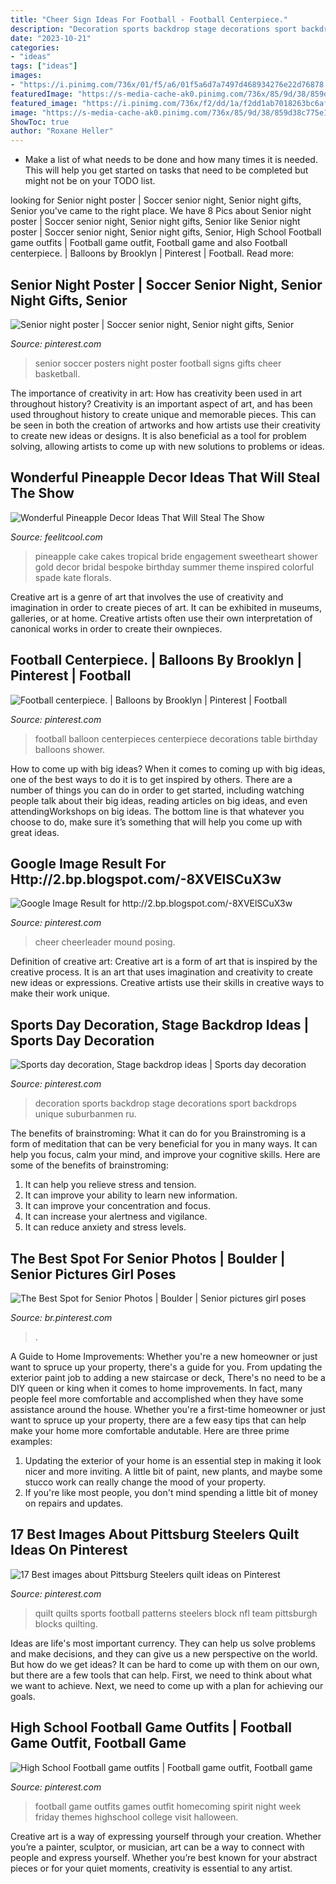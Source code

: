 ```yaml
---
title: "Cheer Sign Ideas For Football - Football Centerpiece."
description: "Decoration sports backdrop stage decorations sport backdrops unique suburbanmen ru"
date: "2023-10-21"
categories:
- "ideas"
tags: ["ideas"]
images:
- "https://i.pinimg.com/736x/01/f5/a6/01f5a6d7a7497d468934276e22d76878.jpg"
featuredImage: "https://s-media-cache-ak0.pinimg.com/736x/85/9d/38/859d38c775e1403a2845edd4b4f71cfa--football-centerpieces-balloon-centerpieces.jpg"
featured_image: "https://i.pinimg.com/736x/f2/dd/1a/f2dd1ab7018263bc6af35e2faf0e4979.jpg"
image: "https://s-media-cache-ak0.pinimg.com/736x/85/9d/38/859d38c775e1403a2845edd4b4f71cfa--football-centerpieces-balloon-centerpieces.jpg"
ShowToc: true
author: "Roxane Heller"
---
```



- Make a list of what needs to be done and how many times it is needed. This will help you get started on tasks that need to be completed but might not be on your TODO list.

	

		
looking for Senior night poster | Soccer senior night, Senior night gifts, Senior you've came to the right place. We have 8 Pics about Senior night poster | Soccer senior night, Senior night gifts, Senior like Senior night poster | Soccer senior night, Senior night gifts, Senior, High School Football game outfits | Football game outfit, Football game and also Football centerpiece. | Balloons by Brooklyn | Pinterest | Football. Read more:
		
    
## Senior Night Poster | Soccer Senior Night, Senior Night Gifts, Senior

<img loading=lazy src="https://i.pinimg.com/736x/ba/3d/fe/ba3dfe26bda87d49693e4fa1fe1273e6--football--football-baby.jpg" onerror="this.onerror=null;this.src='https://tse3.mm.bing.net/th?id=OIP.NCqmluFGuoc1sv8tJlb3wAHaJ4&amp;pid=15.1';" alt="Senior night poster | Soccer senior night, Senior night gifts, Senior">

_Source: pinterest.com_

>senior soccer posters night poster football signs gifts cheer basketball. 

	

The importance of creativity in art: How has creativity been used in art throughout history?
Creativity is an important aspect of art, and has been used throughout history to create unique and memorable pieces. This can be seen in both the creation of artworks and how artists use their creativity to create new ideas or designs. It is also beneficial as a tool for problem solving, allowing artists to come up with new solutions to problems or ideas.

    
## Wonderful Pineapple Decor Ideas That Will Steal The Show

<img loading=lazy src="https://feelitcool.com/wp-content/uploads/2016/07/pineapple-home-decor4.jpg" onerror="this.onerror=null;this.src='https://tse1.mm.bing.net/th?id=OIP.o5R2ZJSSW22WrU4VC5R9jgHaLG&amp;pid=15.1';" alt="Wonderful Pineapple Decor Ideas That Will Steal The Show">

_Source: feelitcool.com_

>pineapple cake cakes tropical bride engagement sweetheart shower gold decor bridal bespoke birthday summer theme inspired colorful spade kate florals. 

	

Creative art is a genre of art that involves the use of creativity and imagination in order to create pieces of art. It can be exhibited in museums, galleries, or at home. Creative artists often use their own interpretation of canonical works in order to create their ownpieces.

    
## Football Centerpiece. | Balloons By Brooklyn | Pinterest | Football

<img loading=lazy src="https://s-media-cache-ak0.pinimg.com/736x/85/9d/38/859d38c775e1403a2845edd4b4f71cfa--football-centerpieces-balloon-centerpieces.jpg" onerror="this.onerror=null;this.src='https://tse4.mm.bing.net/th?id=OIP.qenEBLheON28HyYg6GDl-wHaJ4&amp;pid=15.1';" alt="Football centerpiece. | Balloons by Brooklyn | Pinterest | Football">

_Source: pinterest.com_

>football balloon centerpieces centerpiece decorations table birthday balloons shower. 

	

How to come up with big ideas?
When it comes to coming up with big ideas, one of the best ways to do it is to get inspired by others. There are a number of things you can do in order to get started, including watching people talk about their big ideas, reading articles on big ideas, and even attendingWorkshops on big ideas. The bottom line is that whatever you choose to do, make sure it’s something that will help you come up with great ideas.

    
## Google Image Result For Http://2.bp.blogspot.com/-8XVElSCuX3w

<img loading=lazy src="https://i.pinimg.com/736x/2b/35/05/2b3505cac6d55a0d910dbdd304e962d2.jpg" onerror="this.onerror=null;this.src='https://tse3.mm.bing.net/th?id=OIP.ozU259smW71ge4x0cnc-zQHaKS&amp;pid=15.1';" alt="Google Image Result for http://2.bp.blogspot.com/-8XVElSCuX3w">

_Source: pinterest.com_

>cheer cheerleader mound posing. 

	

Definition of creative art:
Creative art is a form of art that is inspired by the creative process. It is an art that uses imagination and creativity to create new ideas or expressions. Creative artists use their skills in creative ways to make their work unique.

    
## Sports Day Decoration, Stage Backdrop Ideas | Sports Day Decoration

<img loading=lazy src="https://i.pinimg.com/736x/39/3b/2f/393b2f660c1eaa5bd6c79a30d92ddf54.jpg" onerror="this.onerror=null;this.src='https://tse1.mm.bing.net/th?id=OIP.pGiJNriHbUOJCCngTBtaCwHaLt&amp;pid=15.1';" alt="Sports day decoration, Stage backdrop ideas | Sports day decoration">

_Source: pinterest.com_

>decoration sports backdrop stage decorations sport backdrops unique suburbanmen ru. 

	

The benefits of brainstroming: What it can do for you
Brainstroming is a form of meditation that can be very beneficial for you in many ways. It can help you focus, calm your mind, and improve your cognitive skills. Here are some of the benefits of brainstroming: 
1. It can help you relieve stress and tension.
2. It can improve your ability to learn new information.
3. It can improve your concentration and focus. 
4. It can increase your alertness and vigilance. 
5. It can reduce anxiety and stress levels.

    
## The Best Spot For Senior Photos | Boulder | Senior Pictures Girl Poses

<img loading=lazy src="https://i.pinimg.com/736x/f2/dd/1a/f2dd1ab7018263bc6af35e2faf0e4979.jpg" onerror="this.onerror=null;this.src='https://tse3.mm.bing.net/th?id=OIP.BY1IAswQ3Cxk4OUl7bRb1QHaLH&amp;pid=15.1';" alt="The Best Spot for Senior Photos | Boulder | Senior pictures girl poses">

_Source: br.pinterest.com_

>. 

	

A Guide to Home Improvements: Whether you're a new homeowner or just want to spruce up your property, there's a guide for you. From updating the exterior paint job to adding a new staircase or deck,
There's no need to be a DIY queen or king when it comes to home improvements. In fact, many people feel more comfortable and accomplished when they have some assistance around the house. Whether you're a first-time homeowner or just want to spruce up your property, there are a few easy tips that can help make your home more comfortable andutable. Here are three prime examples: 
1) Updating the exterior of your home is an essential step in making it look nicer and more inviting. A little bit of paint, new plants, and maybe some stucco work can really change the mood of your property. 
2) If you're like most people, you don't mind spending a little bit of money on repairs and updates.

    
## 17 Best Images About Pittsburg Steelers Quilt Ideas On Pinterest

<img loading=lazy src="https://i.pinimg.com/736x/01/f5/a6/01f5a6d7a7497d468934276e22d76878.jpg" onerror="this.onerror=null;this.src='https://tse4.mm.bing.net/th?id=OIP.YT1cll0EdOaeDmYD3A9F9wHaJ4&amp;pid=15.1';" alt="17 Best images about Pittsburg Steelers quilt ideas on Pinterest">

_Source: pinterest.com_

>quilt quilts sports football patterns steelers block nfl team pittsburgh blocks quilting. 

	

Ideas are life's most important currency. They can help us solve problems and make decisions, and they can give us a new perspective on the world. But how do we get ideas? It can be hard to come up with them on our own, but there are a few tools that can help. First, we need to think about what we want to achieve. Next, we need to come up with a plan for achieving our goals.

    
## High School Football Game Outfits | Football Game Outfit, Football Game

<img loading=lazy src="https://i.pinimg.com/736x/c4/0b/1b/c40b1bbd378865453d8360c3fbc74dea--football-game-outfits-football-game-outfit-highschool.jpg" onerror="this.onerror=null;this.src='https://tse1.mm.bing.net/th?id=OIP.iu3tccFC5fgrsJTS537UPQHaJ3&amp;pid=15.1';" alt="High School Football game outfits | Football game outfit, Football game">

_Source: pinterest.com_

>football game outfits games outfit homecoming spirit night week friday themes highschool college visit halloween. 

	

Creative art is a way of expressing yourself through your creation. Whether you’re a painter, sculptor, or musician, art can be a way to connect with people and express yourself. Whether you’re best known for your abstract pieces or for your quiet moments, creativity is essential to any artist.

